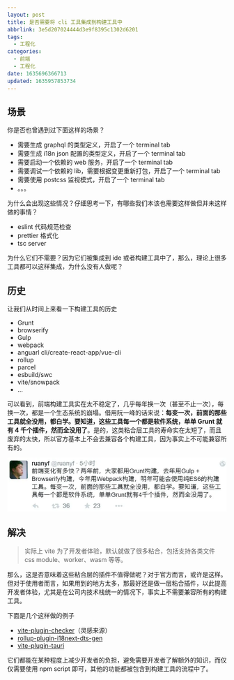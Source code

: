```yaml
---
layout: post
title: 是否需要将 cli 工具集成到构建工具中
abbrlink: 3e5d207024444d3e9f8395c1302d6201
tags:
  - 工程化
categories:
  - 前端
  - 工程化
date: 1635696366713
updated: 1635957853734
---
```


## 场景

你是否也曾遇到过下面这样的场景？

*   需要生成 graphql 的类型定义，开启了一个 terminal tab
*   需要生成 i18n json 配置的类型定义，开启了一个 terminal tab
*   需要启动一个依赖的 web 服务，开启了一个 terminal tab
*   需要调试一个依赖的 lib，需要根据变更重新打包，开启了一个 terminal tab
*   需要使用 postcss 监视模式，开启了一个 terminal tab
*   。。。

为什么会出现这些情况？仔细思考一下，有哪些我们本该也需要这样做但并未这样做的事情？

*   eslint 代码规范检查
*   prettier 格式化
*   tsc server

为什么它们不需要？因为它们被集成到 ide 或者构建工具中了，那么，理论上很多工具都可以这样集成，为什么没有人做呢？

## 历史

让我们从时间上来看一下构建工具的历史

*   Grunt
*   browserify
*   Gulp
*   webpack
*   anguarl cli/create-react-app/vue-cli
*   rollup
*   parcel
*   esbuild/swc
*   vite/snowpack
*   ...

可以看到，前端构建工具实在太不稳定了，几乎每年换一次（甚至不止一次），每换一次，都是一个生态系统的崩塌。借用阮一峰的话来说：**每变一次，前面的那些工具就全没用，都白学。要知道，这些工具每一个都是软件系统，单单 Grunt 就有 4 千个插件，然而全没用了**。是的，这类粘合层工具的寿命实在太短了，而且废弃的太快，所以官方基本上不会去兼容各个构建工具，因为事实上不可能兼容所有的。

![1635696863565](/resources/876b3fe42f3f4507af65a670d801a1a1.png)

## 解决

> 实际上 vite 为了开发者体验，默认就做了很多粘合，包括支持各类文件 css module、worker、wasm 等等。

那么，这是否意味着这些粘合层的插件不值得做呢？对于官方而言，或许是这样。但对于使用者而言，如果用到的地方太多，那最好还是做一层粘合插件，以此提高开发者体验，尤其是在公司内技术栈统一的情况下，事实上不需要兼容所有的构建工具。

下面是几个这样做的例子

*   [vite-plugin-checker](https://github.com/fi3ework/vite-plugin-checker)（灵感来源）
*   [rollup-plugin-i18next-dts-gen](https://github.com/rxliuli/liuli-tools/tree/master/libs/rollup-plugin-i18next-dts-gen)
*   [vite-plugin-tauri](https://github.com/amrbashir/vite-plugin-tauri)

它们都能在某种程度上减少开发者的负担，避免需要开发者了解额外的知识，而仅仅需要使用 npm script 即可，其他的功能都被包含到构建工具的流程中了。
